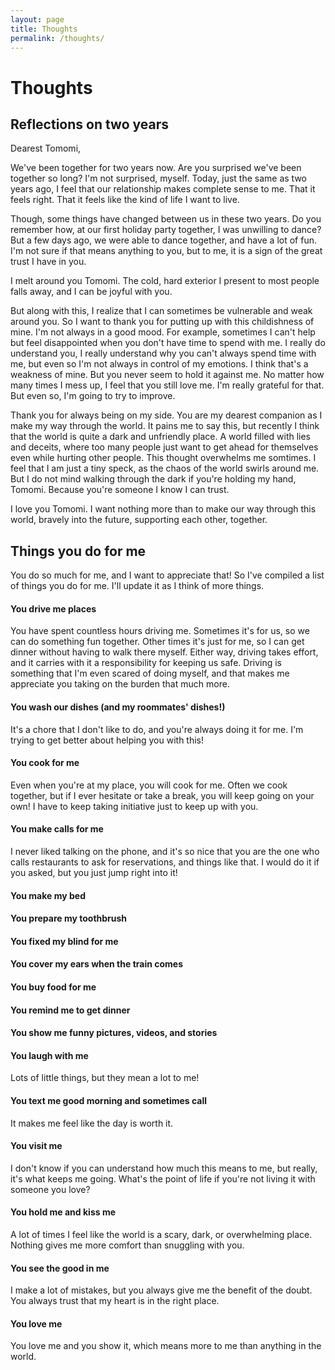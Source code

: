 ```yaml
---
layout: page
title: Thoughts
permalink: /thoughts/
---
```

# Thoughts

## Reflections on two years

Dearest Tomomi,

We've been together for two years now. Are you surprised we've been together so long? I'm not surprised, myself. Today, just the same as two years ago, I feel that our relationship makes complete sense to me. That it feels right. That it feels like the kind of life I want to live.

Though, some things have changed between us in these two years. Do you remember how, at our first holiday party together, I was unwilling to dance? But a few days ago, we were able to dance together, and have a lot of fun. I'm not sure if that means anything to you, but to me, it is a sign of the great trust I have in you.

I melt around you Tomomi. The cold, hard exterior I present to most people falls away, and I can be joyful with you.

But along with this, I realize that I can sometimes be vulnerable and weak around you. So I want to thank you for putting up with this childishness of mine. I'm not always in a good mood. For example, sometimes I can't help but feel disappointed when you don't have time to spend with me. I really do understand you, I really understand why you can't always spend time with me, but even so I'm not always in control of my emotions. I think that's a weakness of mine. But you never seem to hold it against me. No matter how many times I mess up, I feel that you still love me. I'm really grateful for that. But even so, I'm going to try to improve.

Thank you for always being on my side. You are my dearest companion as I make my way through the world. It pains me to say this, but recently I think that the world is quite a dark and unfriendly place. A world filled with lies and deceits, where too many people just want to get ahead for themselves even while hurting other people. This thought overwhelms me somtimes. I feel that I am just a tiny speck, as the chaos of the world swirls around me. But I do not mind walking through the dark if you're holding my hand, Tomomi. Because you're someone I know I can trust.

I love you Tomomi. I want nothing more than to make our way through this world, bravely into the future, supporting each other, together.

## Things you do for me

You do so much for me, and I want to appreciate that! So I've compiled a list of things you do for me. I'll update it as I think of more things.

#### You drive me places

You have spent countless hours driving me. Sometimes it's for us, so we can do something fun together. Other times it's just for me, so I can get dinner without having to walk there myself. Either way, driving takes effort, and it carries with it a responsibility for keeping us safe. Driving is something that I'm even scared of doing myself, and that makes me appreciate you taking on the burden that much more.

#### You wash our dishes (and my roommates' dishes!)

It's a chore that I don't like to do, and you're always doing it for me. I'm trying to get better about helping you with this!

#### You cook for me

Even when you're at my place, you will cook for me. Often we cook together, but if I ever hesitate or take a break, you will keep going on your own! I have to keep taking initiative just to keep up with you.

#### You make calls for me

I never liked talking on the phone, and it's so nice that you are the one who calls restaurants to ask for reservations, and things like that. I would do it if you asked, but you just jump right into it!

#### You make my bed

#### You prepare my toothbrush

#### You fixed my blind for me

#### You cover my ears when the train comes

#### You buy food for me

#### You remind me to get dinner

#### You show me funny pictures, videos, and stories

#### You laugh with me

Lots of little things, but they mean a lot to me!

#### You text me good morning and sometimes call

It makes me feel like the day is worth it.

#### You visit me

I don't know if you can understand how much this means to me, but really, it's what keeps me going. What's the point of life if you're not living it with someone you love?

#### You hold me and kiss me

A lot of times I feel like the world is a scary, dark, or overwhelming place. Nothing gives me more comfort than snuggling with you.

#### You see the good in me

I make a lot of mistakes, but you always give me the benefit of the doubt. You always trust that my heart is in the right place.

#### You love me

You love me and you show it, which means more to me than anything in the world.

